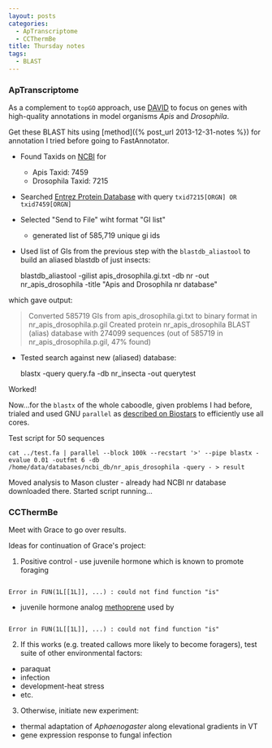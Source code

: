 ```yaml
---
layout: posts
categories: 
  - ApTranscriptome
  - CCThermBe
title: Thursday notes
tags: 
  - BLAST
---
```


### ApTranscriptome

As a complement to `topGO` approach, use [DAVID](http://david.abcc.ncifcrf.gov/) to focus on genes with high-quality annotations in model organisms *Apis* and *Drosophila*.

Get these BLAST hits using [method]({% post_url 2013-12-31-notes %}) for annotation I tried before going to FastAnnotator.

- Found Taxids on [NCBI](http://blast.ncbi.nlm.nih.gov/Blast.cgi) for
  - Apis Taxid: 7459
  - Drosophila Taxid: 7215
- Searched [Entrez Protein Database](http://www.ncbi.nlm.nih.gov/protein/?term=txid7215%5BORGN%5D+OR+txid7459%5BORGN%5D) with query `txid7215[ORGN] OR txid7459[ORGN]`
- Selected "Send to File" wiht format "GI list"
    - generated list of 585,719 unique gi ids
- Used list of GIs from the previous step with the `blastdb_aliastool` to build an aliased blastdb of just insects:

    blastdb_aliastool -gilist apis_drosophila.gi.txt -db nr -out nr_apis_drosophila -title "Apis and Drosophila nr database"

which gave output:

> Converted 585719 GIs from apis_drosophila.gi.txt to binary format in nr_apis_drosophila.p.gil
> Created protein nr_apis_drosophila BLAST (alias) database with 274099 sequences (out of 585719 in nr_apis_drosophila.p.gil, 47% found)

- Tested search against new (aliased) database:

    blastx -query query.fa -db nr_insecta -out querytest

Worked! 

Now...for the `blastx` of the whole caboodle, given problems I had before, trialed and used GNU `parallel` as [described on Biostars](https://www.biostars.org/p/63816/) to efficiently use all cores.

Test script for 50 sequences

    cat ../test.fa | parallel --block 100k --recstart '>' --pipe blastx -evalue 0.01 -outfmt 6 -db /home/data/databases/ncbi_db/nr_apis_drosophila -query - > result

Moved analysis to Mason cluster - already had NCBI nr database downloaded there. Started script running...

  
### CCThermBe

Meet with Grace to go over results. 

Ideas for continuation of Grace's project:




1. Positive control - use juvenile hormone which is known to promote foraging 

```

Error in FUN(1L[[1L]], ...) : could not find function "is"

```


  - juvenile hormone analog [methoprene](http://www.sigmaaldrich.com/catalog/product/fluka/33375?lang=en&region=US) used by 

```

Error in FUN(1L[[1L]], ...) : could not find function "is"

```


2. If this works (e.g. treated callows more likely to become foragers), test suite of other environmental factors:
  - paraquat
  - infection
  - development-heat stress
  - etc.
3. Otherwise, initiate new experiment:
  - thermal adaptation of *Aphaenogaster* along elevational gradients in VT
  - gene expression response to fungal infection

  


